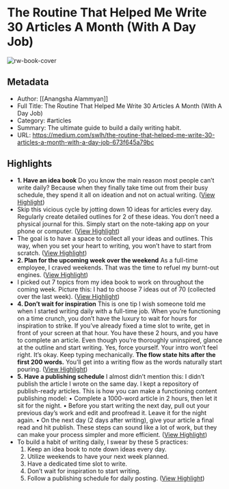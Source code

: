 # The Routine That Helped Me Write 30 Articles A Month (With A Day Job)

![rw-book-cover](https://readwise-assets.s3.amazonaws.com/media/uploaded_book_covers/profile_1073452/1JAjOPUyqy7mAsB9Sqs7pZA.jpeg)

## Metadata
- Author: [[Anangsha Alammyan]]
- Full Title: The Routine That Helped Me Write 30 Articles A Month (With A Day Job)
- Category: #articles
- Summary: The ultimate guide to build a daily writing habit.
- URL: https://medium.com/swlh/the-routine-that-helped-me-write-30-articles-a-month-with-a-day-job-673f645a79bc

## Highlights
- **1. Have an idea book**
  Do you know the main reason most people can’t write daily?
  Because when they finally take time out from their busy schedule, they spend it all on ideation and not on actual writing. ([View Highlight](https://read.readwise.io/read/01hb0m9q6qyk4qv34sggetedhz))
- Skip this vicious cycle by jotting down 10 ideas for articles every day. Regularly create detailed outlines for 2 of these ideas. You don’t need a physical journal for this. Simply start on the note-taking app on your phone or computer. ([View Highlight](https://read.readwise.io/read/01hb0m9s27effpfr5q188ssfcw))
- The goal is to have a space to collect all your ideas and outlines. This way, when you set your heart to writing, you won’t have to start from scratch. ([View Highlight](https://read.readwise.io/read/01hb0ma29knjkmd0t7p0spt6db))
- **2. Plan for the upcoming week over the weekend**
  As a full-time employee, I craved weekends. That was the time to refuel my burnt-out engines. ([View Highlight](https://read.readwise.io/read/01hb0mbmj5px4c7z3wj1a2y73v))
- I picked out 7 topics from my idea book to work on throughout the coming week.
  Picture this: I had to choose 7 ideas out of 70 (collected over the last week). ([View Highlight](https://read.readwise.io/read/01hb0mc5wmrycbhvj2xdapmm47))
- **4. Don’t wait for inspiration**
  This is one tip I wish someone told me when I started writing daily with a full-time job.
  When you’re functioning on a time crunch, you don’t have the luxury to wait for hours for inspiration to strike.
  If you’ve already fixed a time slot to write, get in front of your screen at that hour. You have these 2 hours, and you have to complete an article.
  Even though you’re thoroughly uninspired, glance at the outline and start writing. Yes, force yourself. Your intro won’t feel right. It’s okay. Keep typing mechanically.
  **The flow state hits after the first 200 words.** You’ll get into a writing flow as the words naturally start pouring. ([View Highlight](https://read.readwise.io/read/01hb0mf0yjw074n94vak8m2cd4))
- **5. Have a publishing schedule**
  I almost didn’t mention this: I didn’t publish the article I wrote on the same day. I kept a repository of publish-ready articles.
  This is how you can make a functioning content publishing model:
  • Complete a 1000-word article in 2 hours, then let it sit for the night.
  • Before you start writing the next day, pull out your previous day’s work and edit and proofread it. Leave it for the night again.
  • On the next day (2 days after writing), give your article a final read and hit publish.
  These steps can sound like a lot of work, but they can make your process simpler and more efficient. ([View Highlight](https://read.readwise.io/read/01hb0mgmr4zaphcepj8vw8nb6q))
- To build a habit of writing daily, I swear by these 5 practices:
  1. Keep an idea book to note down ideas every day.
  2. Utilize weekends to have your next week planned.
  3. Have a dedicated time slot to write.
  4. Don’t wait for inspiration to start writing.
  5. Follow a publishing schedule for daily posting. ([View Highlight](https://read.readwise.io/read/01hb0mhgze0d54tr9ajbm8qz26))
